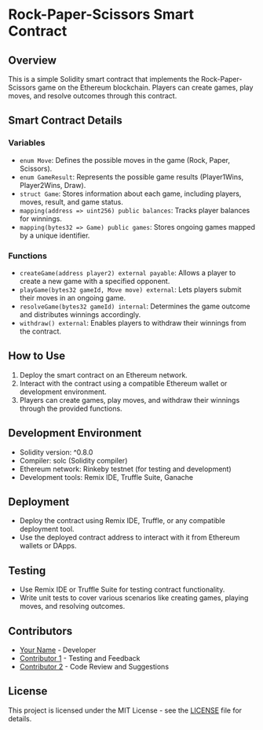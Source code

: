 # Rock-Paper-Scissors Smart Contract

## Overview

This is a simple Solidity smart contract that implements the Rock-Paper-Scissors game on the Ethereum blockchain. Players can create games, play moves, and resolve outcomes through this contract.

## Smart Contract Details

### Variables

- `enum Move`: Defines the possible moves in the game (Rock, Paper, Scissors).
- `enum GameResult`: Represents the possible game results (Player1Wins, Player2Wins, Draw).
- `struct Game`: Stores information about each game, including players, moves, result, and game status.
- `mapping(address => uint256) public balances`: Tracks player balances for winnings.
- `mapping(bytes32 => Game) public games`: Stores ongoing games mapped by a unique identifier.

### Functions

- `createGame(address player2) external payable`: Allows a player to create a new game with a specified opponent.
- `playGame(bytes32 gameId, Move move) external`: Lets players submit their moves in an ongoing game.
- `resolveGame(bytes32 gameId) internal`: Determines the game outcome and distributes winnings accordingly.
- `withdraw() external`: Enables players to withdraw their winnings from the contract.

## How to Use

1. Deploy the smart contract on an Ethereum network.
2. Interact with the contract using a compatible Ethereum wallet or development environment.
3. Players can create games, play moves, and withdraw their winnings through the provided functions.

## Development Environment

- Solidity version: ^0.8.0
- Compiler: solc (Solidity compiler)
- Ethereum network: Rinkeby testnet (for testing and development)
- Development tools: Remix IDE, Truffle Suite, Ganache

## Deployment

- Deploy the contract using Remix IDE, Truffle, or any compatible deployment tool.
- Use the deployed contract address to interact with it from Ethereum wallets or DApps.

## Testing

- Use Remix IDE or Truffle Suite for testing contract functionality.
- Write unit tests to cover various scenarios like creating games, playing moves, and resolving outcomes.

## Contributors

- [Your Name](https://github.com/gethsun1) - Developer
- [Contributor 1](https://github.com/evansmburu) - Testing and Feedback
- [Contributor 2](https://github.com/raynor) - Code Review and Suggestions

## License

This project is licensed under the MIT License - see the [LICENSE](LICENSE) file for details.
